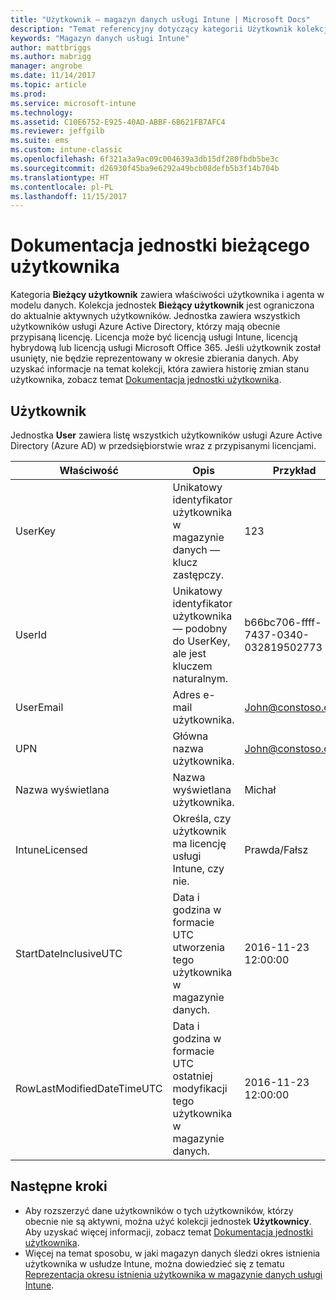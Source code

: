 ```yaml
---
title: "Użytkownik — magazyn danych usługi Intune | Microsoft Docs"
description: "Temat referencyjny dotyczący kategorii Użytkownik kolekcji jednostek w interfejsie API magazynu danych usługi Intune."
keywords: "Magazyn danych usługi Intune"
author: mattbriggs
ms.author: mabrigg
manager: angrobe
ms.date: 11/14/2017
ms.topic: article
ms.prod: 
ms.service: microsoft-intune
ms.technology: 
ms.assetid: C10E6752-E925-40AD-ABBF-6B621FB7AFC4
ms.reviewer: jeffgilb
ms.suite: ems
ms.custom: intune-classic
ms.openlocfilehash: 6f321a3a9ac09c004639a3db15df280fbdb5be3c
ms.sourcegitcommit: d26930f45ba9e6292a49bcb08defb5b3f14b704b
ms.translationtype: HT
ms.contentlocale: pl-PL
ms.lasthandoff: 11/15/2017
---
```

# <a name="reference-for-current-user-entity"></a>Dokumentacja jednostki bieżącego użytkownika

Kategoria **Bieżący użytkownik** zawiera właściwości użytkownika i agenta w modelu danych. Kolekcja jednostek **Bieżący użytkownik** jest ograniczona do aktualnie aktywnych użytkowników. Jednostka zawiera wszystkich użytkowników usługi Azure Active Directory, którzy mają obecnie przypisaną licencję. Licencja może być licencją usługi Intune, licencją hybrydową lub licencją usługi Microsoft Office 365. Jeśli użytkownik został usunięty, nie będzie reprezentowany w okresie zbierania danych. Aby uzyskać informacje na temat kolekcji, która zawiera historię zmian stanu użytkownika, zobacz temat [Dokumentacja jednostki użytkownika](reports-ref-user.md).


## <a name="user"></a>Użytkownik

Jednostka **User** zawiera listę wszystkich użytkowników usługi Azure Active Directory (Azure AD) w przedsiębiorstwie wraz z przypisanymi licencjami.

| Właściwość  | Opis | Przykład |
|---------|------------|--------|
| UserKey |Unikatowy identyfikator użytkownika w magazynie danych — klucz zastępczy. |123 |
| UserId |Unikatowy identyfikator użytkownika — podobny do UserKey, ale jest kluczem naturalnym. |b66bc706-ffff-7437-0340-032819502773 |
| UserEmail |Adres e-mail użytkownika. |John@constoso.com |
| UPN | Główna nazwa użytkownika. | John@constoso.com |
| Nazwa wyświetlana |Nazwa wyświetlana użytkownika. |Michał |
| IntuneLicensed |Określa, czy użytkownik ma licencję usługi Intune, czy nie. |Prawda/Fałsz |
| StartDateInclusiveUTC |Data i godzina w formacie UTC utworzenia tego użytkownika w magazynie danych. |2016-11-23 12:00:00 |
| RowLastModifiedDateTimeUTC |Data i godzina w formacie UTC ostatniej modyfikacji tego użytkownika w magazynie danych. |2016-11-23 12:00:00 |

## <a name="next-steps"></a>Następne kroki
 - Aby rozszerzyć dane użytkowników o tych użytkowników, którzy obecnie nie są aktywni, można użyć kolekcji jednostek **Użytkownicy**. Aby uzyskać więcej informacji, zobacz temat [Dokumentacja jednostki użytkownika](reports-ref-user.md). 
 - Więcej na temat sposobu, w jaki magazyn danych śledzi okres istnienia użytkownika w usłudze Intune, można dowiedzieć się z tematu [Reprezentacja okresu istnienia użytkownika w magazynie danych usługi Intune](reports-ref-user-timeline.md).